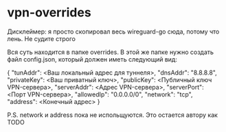 # vpn-overrides
Дисклеймер: я просто скопировал весь wireguard-go сюда, потому что лень. Не судите строго

Вся суть находится в папке overrides. В этой же папке нужно создать файл config.json, который должен иметь следующий вид:

{
  "tunAddr": <Ваш локальный адрес для туннеля>,
  "dnsAddr": "8.8.8.8",
  "privateKey": <Ваш приватный ключ>,
  "publicKey": <Публичный ключ VPN-сервера>,
  "serverAddr": <Адрес VPN-сервера>,
  "serverPort": <Порт VPN-сервера>,
  "allowedIp": "0.0.0.0/0",
  "network": "tcp",
  "address": <Конечный адрес>
}

P.S. network и address пока не испольщуются. Это остается автору как TODO
